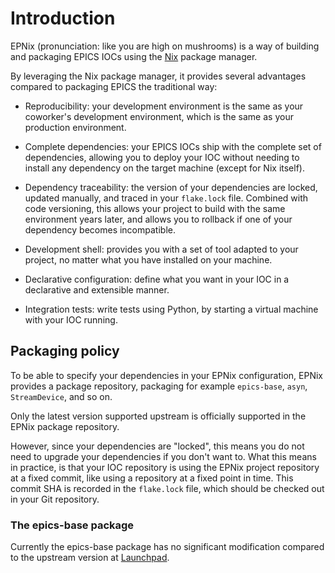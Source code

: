 # Introduction

EPNix (pronunciation: like you are high on mushrooms) is a way of building and
packaging EPICS IOCs using the [Nix] package manager.

By leveraging the Nix package manager, it provides several advantages compared
to packaging EPICS the traditional way:

- Reproducibility: your development environment is the same as your coworker's
  development environment, which is the same as your production
  environment.

- Complete dependencies: your EPICS IOCs ship with the complete set of
  dependencies, allowing you to deploy your IOC without needing to install any
  dependency on the target machine (except for Nix itself).

- Dependency traceability: the version of your dependencies are locked, updated
  manually, and traced in your `flake.lock` file. Combined with code
  versioning, this allows your project to build with the same environment years
  later, and allows you to rollback if one of your dependency becomes
  incompatible.

- Development shell: provides you with a set of tool adapted to your project,
  no matter what you have installed on your machine.

- Declarative configuration: define what you want in your IOC in a declarative
  and extensible manner.

- Integration tests: write tests using Python, by starting a virtual machine
  with your IOC running.

[Nix]: <https://nixos.org/guides/how-nix-works.html>


## Packaging policy

To be able to specify your dependencies in your EPNix configuration, EPNix
provides a package repository, packaging for example `epics-base`, `asyn`,
`StreamDevice`, and so on.

Only the latest version supported upstream is officially supported in the EPNix
package repository.

However, since your dependencies are "locked", this means you do not need to
upgrade your dependencies if you don't want to. What this means in practice, is
that your IOC repository is using the EPNix project repository at a fixed
commit, like using a repository at a fixed point in time. This commit SHA is
recorded in the `flake.lock` file, which should be checked out in your Git
repository.


### The epics-base package

Currently the epics-base package has no significant modification compared to
the upstream version at [Launchpad][upstream].

[upstream]: <https://git.launchpad.net/epics-base>
